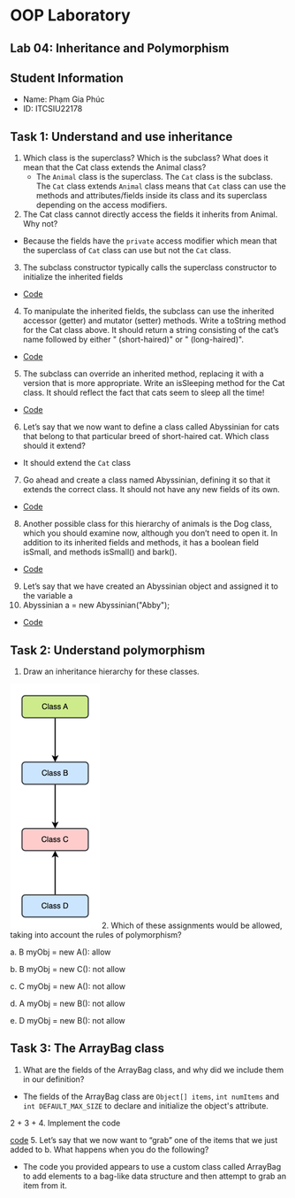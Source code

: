 # OOP Laboratory
## Lab 04: Inheritance and Polymorphism


## Student Information
- Name: Phạm Gia Phúc
- ID: ITCSIU22178

## Task 1: Understand and use inheritance
1. Which class is the superclass? Which is the subclass? What does it mean that the Cat class extends the Animal class?
   - The `Animal` class is the superclass. The `Cat` class is the subclass. The `Cat` class extends `Animal` class means that
`Cat` class can use the methods and attributes/fields inside its class and its superclass depending on the access modifiers.
2. The Cat class cannot directly access the fields it inherits from Animal. Why not?
- Because the fields have the `private` access modifier which mean that the superclass of `Cat` class can use but not the `Cat` class.
3. The subclass constructor typically calls the superclass constructor to initialize the inherited fields
- [Code](./inheritance/Cat.java)
4. To manipulate the inherited fields, the subclass can use the inherited accessor (getter) and mutator
   (setter) methods. Write a toString method for the Cat class above. It should return a string
   consisting of the cat’s name followed by either " (short-haired)" or " (long-haired)".
- [Code](./inheritance/Cat.java)
5. The subclass can override an inherited method, replacing it with a version that is more appropriate. 
Write an isSleeping method for the Cat class. It should reflect the fact that cats seem to sleep all the time!
- [Code](./inheritance/Cat.java)
6. Let’s say that we now want to define a class called Abyssinian for cats that belong to that particular breed of short-haired cat. Which class should it extend?
- It should extend the `Cat` class
7. Go ahead and create a class named Abyssinian, defining it so that it extends the correct class. It should not have any new fields of its own.
- [Code](./inheritance/Abyssinian.java)
8. Another possible class for this hierarchy of animals is the Dog class, which you should examine now, although you don’t need to open it. In addition to its inherited fields and methods, it has a boolean field isSmall, and methods isSmall() and bark().
- [Code](./inheritance/Dog.java)
9. Let’s say that we have created an Abyssinian object and assigned it to the variable a
10. Abyssinian a = new Abyssinian("Abby");
- [Code](./inheritance/Main.java)

## Task 2: Understand polymorphism
1. Draw an inheritance hierarchy for these classes.

![](./polymorphism/polymorphism-task2.png)
2. Which of these assignments would be allowed, taking into account the rules of polymorphism?

a. B myObj = new A(): allow

b. B myObj = new C(): not allow

c. C myObj = new A(): not allow

d. A myObj = new B(): not allow

e. D myObj = new B(): not allow

## Task 3: The ArrayBag class
1. What are the fields of the ArrayBag class, and why did we include them in our definition?
- The fields of the ArrayBag class are `Object[] items`, `int numItems` and `int DEFAULT_MAX_SIZE` to declare and initialize the object's attribute.

2 + 3 + 4. Implement the code

[code](./polymorphism/ArrayBag.java)
5. Let’s say that we now want to “grab” one of the items that we just added to b. What happens when you do the following?
- The code you provided appears to use a custom class called ArrayBag to add elements to a bag-like data structure and then attempt to grab an item from it.


